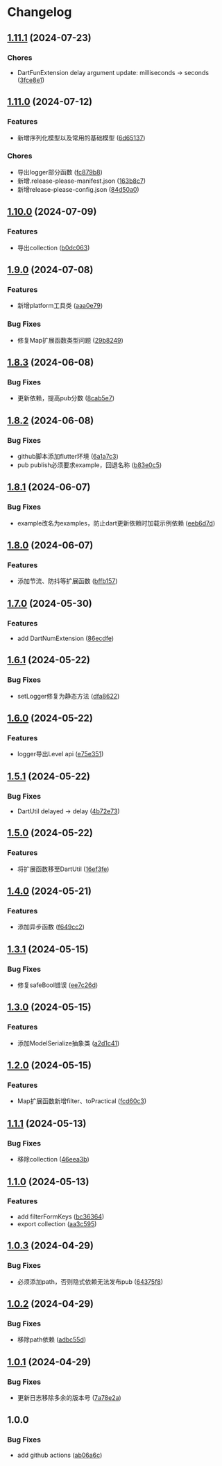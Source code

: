# Changelog

## [1.11.1](https://github.com/luoyi58624/luoyi_dart_base/compare/v1.11.0...v1.11.1) (2024-07-23)


### Chores

* DartFunExtension delay argument update: milliseconds -&gt; seconds ([3fce8e1](https://github.com/luoyi58624/luoyi_dart_base/commit/3fce8e16cb541134338df9670a8270df02010d3a))

## [1.11.0](https://github.com/luoyi58624/luoyi_dart_base/compare/v1.10.0...v1.11.0) (2024-07-12)


### Features

* 新增序列化模型以及常用的基础模型 ([6d65137](https://github.com/luoyi58624/luoyi_dart_base/commit/6d65137a2b0980bbafffb9048250ebacb4f750d2))


### Chores

* 导出logger部分函数 ([fc879b8](https://github.com/luoyi58624/luoyi_dart_base/commit/fc879b84a2f160d2a242d09aadf2739745e661dc))
* 新增.release-please-manifest.json ([163b8c7](https://github.com/luoyi58624/luoyi_dart_base/commit/163b8c7f40022463d4b40a1f1474719a63c454ab))
* 新增release-please-config.json ([84d50a0](https://github.com/luoyi58624/luoyi_dart_base/commit/84d50a09fb71bd364c0f3e7da8fbb529c585819a))

## [1.10.0](https://github.com/luoyi58624/luoyi_dart_base/compare/v1.9.0...v1.10.0) (2024-07-09)


### Features

* 导出collection ([b0dc063](https://github.com/luoyi58624/luoyi_dart_base/commit/b0dc063f123e8d0d7004cab8fcb805bff5de5a4b))

## [1.9.0](https://github.com/luoyi58624/luoyi_dart_base/compare/v1.8.3...v1.9.0) (2024-07-08)


### Features

* 新增platform工具类 ([aaa0e79](https://github.com/luoyi58624/luoyi_dart_base/commit/aaa0e7975eeab20f2fe65f8f594681f8a22ee419))


### Bug Fixes

* 修复Map扩展函数类型问题 ([29b8249](https://github.com/luoyi58624/luoyi_dart_base/commit/29b8249014d783b5d475b5519fa5e97113c25eeb))

## [1.8.3](https://github.com/luoyi58624/luoyi_dart_base/compare/v1.8.2...v1.8.3) (2024-06-08)


### Bug Fixes

* 更新依赖，提高pub分数 ([8cab5e7](https://github.com/luoyi58624/luoyi_dart_base/commit/8cab5e7bc9cba0c4daddbaaac03c2f1d08deb259))

## [1.8.2](https://github.com/luoyi58624/luoyi_dart_base/compare/v1.8.1...v1.8.2) (2024-06-08)


### Bug Fixes

* github脚本添加flutter环境 ([6a1a7c3](https://github.com/luoyi58624/luoyi_dart_base/commit/6a1a7c33a06de210f379ca27cd2338fd032f19f5))
* pub publish必须要求example，回退名称 ([b83e0c5](https://github.com/luoyi58624/luoyi_dart_base/commit/b83e0c5df6f844c6bef463ab6ad8b3e0271482b3))

## [1.8.1](https://github.com/luoyi58624/luoyi_dart_base/compare/v1.8.0...v1.8.1) (2024-06-07)


### Bug Fixes

* example改名为examples，防止dart更新依赖时加载示例依赖 ([eeb6d7d](https://github.com/luoyi58624/luoyi_dart_base/commit/eeb6d7d77748b6519f4ca73256940252eb87cfbe))

## [1.8.0](https://github.com/luoyi58624/luoyi_dart_base/compare/v1.7.0...v1.8.0) (2024-06-07)


### Features

* 添加节流、防抖等扩展函数 ([bffb157](https://github.com/luoyi58624/luoyi_dart_base/commit/bffb157ca3d5ca26e1290b3621e7489623631859))

## [1.7.0](https://github.com/luoyi58624/luoyi_dart_base/compare/v1.6.1...v1.7.0) (2024-05-30)


### Features

* add DartNumExtension ([86ecdfe](https://github.com/luoyi58624/luoyi_dart_base/commit/86ecdfea072f93b28704a1143069f141e04b9b96))

## [1.6.1](https://github.com/luoyi58624/luoyi_dart_base/compare/v1.6.0...v1.6.1) (2024-05-22)


### Bug Fixes

* setLogger修复为静态方法 ([dfa8622](https://github.com/luoyi58624/luoyi_dart_base/commit/dfa8622492faabc18c6f01e15731f4acfdf7cfc5))

## [1.6.0](https://github.com/luoyi58624/luoyi_dart_base/compare/v1.5.1...v1.6.0) (2024-05-22)


### Features

* logger导出Level api ([e75e351](https://github.com/luoyi58624/luoyi_dart_base/commit/e75e351ea9fc588f83251b4f83bb927b32c8b6c3))

## [1.5.1](https://github.com/luoyi58624/luoyi_dart_base/compare/v1.5.0...v1.5.1) (2024-05-22)


### Bug Fixes

* DartUtil delayed -&gt; delay ([4b72e73](https://github.com/luoyi58624/luoyi_dart_base/commit/4b72e738e0dea4a59405f415cd3abb9aa7a950de))

## [1.5.0](https://github.com/luoyi58624/luoyi_dart_base/compare/v1.4.0...v1.5.0) (2024-05-22)


### Features

* 将扩展函数移至DartUtil ([16ef3fe](https://github.com/luoyi58624/luoyi_dart_base/commit/16ef3fe047ff903825d97fb89ad2e533f183db93))

## [1.4.0](https://github.com/luoyi58624/luoyi_dart_base/compare/v1.3.1...v1.4.0) (2024-05-21)


### Features

* 添加异步函数 ([f649cc2](https://github.com/luoyi58624/luoyi_dart_base/commit/f649cc2a481de3e3073c3dea87632409cdff7ef4))

## [1.3.1](https://github.com/luoyi58624/luoyi_dart_base/compare/v1.3.0...v1.3.1) (2024-05-15)


### Bug Fixes

* 修复safeBool错误 ([ee7c26d](https://github.com/luoyi58624/luoyi_dart_base/commit/ee7c26d5110bcdb4bf3bd4c528af6fb7bef4f2d9))

## [1.3.0](https://github.com/luoyi58624/luoyi_dart_base/compare/v1.2.0...v1.3.0) (2024-05-15)


### Features

* 添加ModelSerialize抽象类 ([a2d1c41](https://github.com/luoyi58624/luoyi_dart_base/commit/a2d1c410f7fcd39e414e3f4d16e68e0dd266481f))

## [1.2.0](https://github.com/luoyi58624/luoyi_dart_base/compare/v1.1.1...v1.2.0) (2024-05-15)


### Features

* Map扩展函数新增filter、toPractical ([fcd60c3](https://github.com/luoyi58624/luoyi_dart_base/commit/fcd60c3615b78a806903a808542c84261feb6a44))

## [1.1.1](https://github.com/luoyi58624/luoyi_dart_base/compare/v1.1.0...v1.1.1) (2024-05-13)


### Bug Fixes

* 移除collection ([46eea3b](https://github.com/luoyi58624/luoyi_dart_base/commit/46eea3bd0895ef0fa95122d418c7e330a677a66c))

## [1.1.0](https://github.com/luoyi58624/luoyi_dart_base/compare/v1.0.3...v1.1.0) (2024-05-13)


### Features

* add filterFormKeys ([bc36364](https://github.com/luoyi58624/luoyi_dart_base/commit/bc36364a38d578f72c081f336954e03b9c7a27c6))
* export collection ([aa3c595](https://github.com/luoyi58624/luoyi_dart_base/commit/aa3c59507f291a20eb1b980a7d08db56019559cb))

## [1.0.3](https://github.com/luoyi58624/luoyi_dart_base/compare/v1.0.2...v1.0.3) (2024-04-29)


### Bug Fixes

* 必须添加path，否则隐式依赖无法发布pub ([64375f8](https://github.com/luoyi58624/luoyi_dart_base/commit/64375f8a7be1a25bafbce9e78ab179c5756b6059))

## [1.0.2](https://github.com/luoyi58624/luoyi_dart_base/compare/v1.0.1...v1.0.2) (2024-04-29)


### Bug Fixes

* 移除path依赖 ([adbc55d](https://github.com/luoyi58624/luoyi_dart_base/commit/adbc55df0e0a44c39a6d3a7f5a9cd4b4f18c5af8))

## [1.0.1](https://github.com/luoyi58624/luoyi_dart_base/compare/v1.0.0...v1.0.1) (2024-04-29)


### Bug Fixes

* 更新日志移除多余的版本号 ([7a78e2a](https://github.com/luoyi58624/luoyi_dart_base/commit/7a78e2aa394806e34446e63d25d71527f81a2e7a))

## 1.0.0


### Bug Fixes

* add github actions ([ab06a6c](https://github.com/luoyi58624/luoyi_dart_base/commit/ab06a6c9d24062da444f19478d8e249c20b0e3f9))
